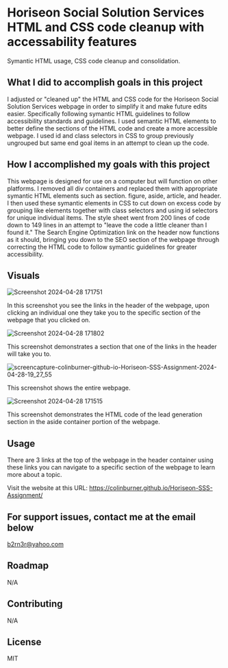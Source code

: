 # Horiseon Social Solution Services HTML and CSS code cleanup with accessability features
Symantic HTML usage, CSS code cleanup and consolidation. 

## What I did to accomplish goals in this project
I adjusted or "cleaned up" the HTML and CSS code for the Horiseon Social Solution Services webpage in order to simplify it and make future edits easier. Specifically following symantic HTML guidelines to follow accessibility standards and guidelines. I used semantic HTML elements to better define the sections of the HTML code and create a more accessible webpage. I used id and class selectors in CSS to group previously ungrouped but same end goal items in an attempt to clean up the code.

## How I accomplished my goals with this project
This webpage is designed for use on a computer but will function on other platforms. I removed all div containers and replaced them with appropriate symantic HTML elements such as section. figure, aside, article, and header. I then used these symantic elements in CSS to cut down on excess code by grouping like elements together with class selectors and using id selectors for unique individual items. The style sheet went from 200 lines of code down to 149 lines in an attempt to "leave the code a little cleaner than I found it." The Search Engine Optimization link on the header now functions as it should, bringing you down to the SEO section of the webpage through correcting the HTML code to follow symantic guidelines for greater accessibility.

## Visuals
![Screenshot 2024-04-28 171751](https://github.com/ColinBurner/First-Assignment/assets/85810714/a9ab6d30-fd60-46d9-be14-c1dd9c163cfe)

In this screenshot you see the links in the header of the webpage, upon clicking an individual one they take you to the specific section of the webpage that you clicked on.

![Screenshot 2024-04-28 171802](https://github.com/ColinBurner/First-Assignment/assets/85810714/54c29aff-6596-4180-a79f-46fca7381193)

This screenshot demonstrates a section that one of the links in the header will take you to.

![screencapture-colinburner-github-io-Horiseon-SSS-Assignment-2024-04-28-19_27_55](https://github.com/ColinBurner/Horiseon-SSS-Assignment/assets/85810714/3747de58-050f-4fa8-858d-7b6c0716dc60)

This screenshot shows the entire webpage.

![Screenshot 2024-04-28 171515](https://github.com/ColinBurner/First-Assignment/assets/85810714/0436f7bb-637f-4533-bc7b-62d8a414a368)

This screenshot demonstrates the HTML code of the lead generation section in the aside container portion of the webpage.

## Usage
There are 3 links at the top of the webpage in the header container using these links you can navigate to a specific section of the webpage to learn more about a topic.

Visit the website at this URL:
https://colinburner.github.io/Horiseon-SSS-Assignment/

## For support issues, contact me at the email below
<a href="mailto: b2rn3r@yahoo.com">b2rn3r@yahoo.com</a>

## Roadmap
N/A

## Contributing
N/A

## License
MIT

